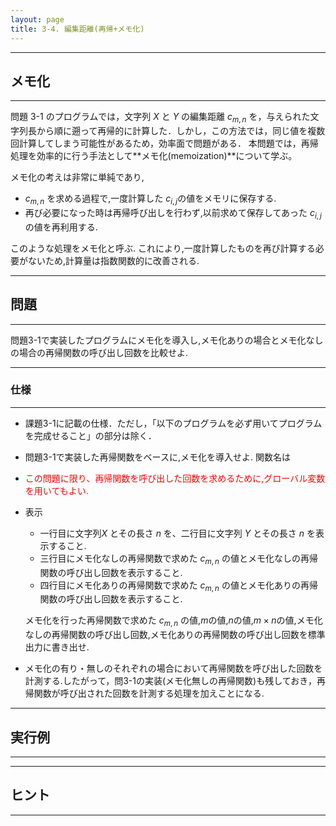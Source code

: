 ```yaml
---
layout: page
title: 3-4. 編集距離(再帰+メモ化)
---
```



---
## メモ化
---
問題 3-1 のプログラムでは，文字列 $X$ と $Y$ の編集距離 $c_{m,n}$ を，与えられた文字列長から順に遡って再帰的に計算した．しかし，この方法では，同じ値を複数回計算してしまう可能性があるため，効率面で問題がある．
本問題では，再帰処理を効率的に行う手法として**メモ化(memoization)**について学ぶ。

メモ化の考えは非常に単純であり,

  + $c_{m,n}$ を求める過程で,一度計算した $c_{i,j}$の値をメモリに保存する.
  + 再び必要になった時は再帰呼び出しを行わず,以前求めて保存してあった $c_{i,j}$ の値を再利用する.
  
このような処理をメモ化と呼ぶ.
これにより,一度計算したものを再び計算する必要がないため,計算量は指数関数的に改善される.



---
## 問題
---


問題3-1で実装したプログラムにメモ化を導入し,メモ化ありの場合とメモ化なしの場合の再帰関数の呼び出し回数を比較せよ.



---
### 仕様
---
+ 課題3-1に記載の仕様．ただし，「以下のプログラムを必ず用いてプログラムを完成せること」の部分は除く．

+ 問題3-1で実装した再帰関数をベースに,メモ化を導入せよ.
関数名は

+ <font color="red">この問題に限り、再帰関数を呼び出した回数を求めるために,グローバル変数を用いてもよい.</font>

+ 表示
  + 一行目に文字列$X$ とその長さ $n$ を、二行目に文字列 $Y$ とその長さ $n$ を表示すること.
  + 三行目にメモ化なしの再帰関数で求めた $c_{m,n}$ の値とメモ化なしの再帰関数の呼び出し回数を表示すること.
  + 四行目にメモ化ありの再帰関数で求めた $c_{m,n}$ の値とメモ化ありの再帰関数の呼び出し回数を表示すること.
  
  
  メモ化を行った再帰関数で求めた $c_{m,n}$ の値,$m$の値,$n$の値,$m\times n$の値,メモ化なしの再帰関数の呼び出し回数,メモ化ありの再帰関数の呼び出し回数を標準出力に書き出せ.

+ メモ化の有り・無しのそれぞれの場合において再帰関数を呼び出した回数を計測する.したがって，問3-1の実装(メモ化無しの再帰関数)も残しておき，再帰関数が呼び出された回数を計測する処理を加えことになる.


---
## 実行例
---

---
## ヒント
---
